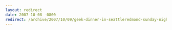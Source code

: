```yaml
---
layout: redirect
date: 2007-10-08 -0800
redirect: /archive/2007/10/09/geek-dinner-in-seattleredmond-sunday-night.aspx/
---
```


